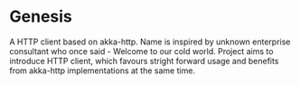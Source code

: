 # Genesis

A HTTP client based on akka-http. Name is inspired by unknown enterprise consultant who once said - Welcome to our cold world. Project aims to introduce HTTP client, which favours stright forward usage and benefits from akka-http implementations at the same time.
